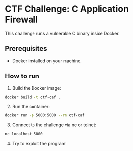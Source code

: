 # CTF Challenge: C Application Firewall

This challenge runs a vulnerable C binary inside Docker.

## Prerequisites

- Docker installed on your machine.

## How to run

1. Build the Docker image:

```bash
docker build -t ctf-caf .
```
2. Run the container:

```bash
docker run -p 5000:5000 --rm ctf-caf
```

3. Connect to the challenge via nc or telnet:

```bash
nc localhost 5000
```

4. Try to exploit the program!
